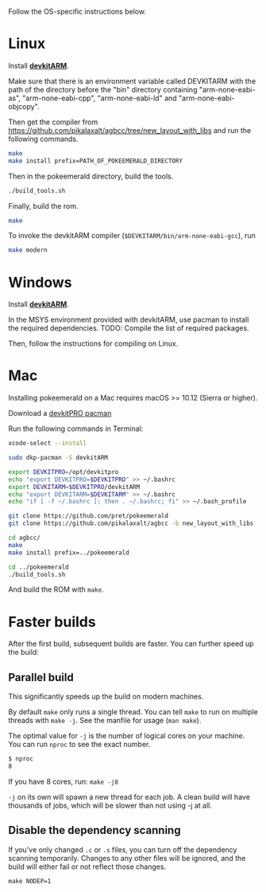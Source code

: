 Follow the OS-specific instructions below.

# Linux

Install [**devkitARM**](http://devkitpro.org/wiki/Getting_Started/devkitARM).

Make sure that there is an environment variable called DEVKITARM with the path of the directory before the "bin" directory containing "arm-none-eabi-as", "arm-none-eabi-cpp", "arm-none-eabi-ld" and "arm-none-eabi-objcopy".

Then get the compiler from https://github.com/pikalaxalt/agbcc/tree/new_layout_with_libs and run the following commands.

```bash
make
make install prefix=PATH_OF_POKEEMERALD_DIRECTORY
```

Then in the pokeemerald directory, build the tools.

```bash
./build_tools.sh
```

Finally, build the rom.

```bash
make
```

To invoke the devkitARM compiler (`$DEVKITARM/bin/arm-none-eabi-gcc`), run
```bash
make modern
```

# Windows

Install [**devkitARM**](http://devkitpro.org/wiki/Getting_Started/devkitARM).

In the MSYS environment provided with devkitARM, use pacman to install the required dependencies.  TODO: Compile the list of required packages.

Then, follow the instructions for compiling on Linux.

# Mac

Installing pokeemerald on a Mac requires macOS >= 10.12 (Sierra or higher).

Download a [devkitPRO pacman](https://github.com/devkitPro/pacman/releases/tag/v1.0.0)

Run the following commands in Terminal:


```bash
xcode-select --install

sudo dkp-pacman -S devkitARM 

export DEVKITPRO=/opt/devkitpro
echo "export DEVKITPRO=$DEVKITPRO" >> ~/.bashrc
export DEVKITARM=$DEVKITPRO/devkitARM
echo "export DEVKITARM=$DEVKITARM" >> ~/.bashrc
echo "if [ -f ~/.bashrc ]; then . ~/.bashrc; fi" >> ~/.bash_profile

git clone https://github.com/pret/pokeemerald
git clone https://github.com/pikalaxalt/agbcc -b new_layout_with_libs

cd agbcc/
make
make install prefix=../pokeemerald 

cd ../pokeemerald
./build_tools.sh
```

And build the ROM with `make`.

# Faster builds

After the first build, subsequent builds are faster. You can further speed up the build:

## Parallel build

This significantly speeds up the build on modern machines.

By default `make` only runs a single thread. You can tell `make` to run on multiple threads with `make -j`. See the manfile for usage (`man make`).

The optimal value for `-j` is the number of logical cores on your machine. You can run `nproc` to see the exact number.

```bash
$ nproc
8
```

If you have 8 cores, run: `make -j8`

`-j` on its own will spawn a new thread for each job. A clean build will have thousands of jobs, which will be slower than not using -j at all.

## Disable the dependency scanning

If you've only changed `.c` or `.s` files, you can turn off the dependency scanning temporarily. Changes to any other files will be ignored, and the build will either fail or not reflect those changes.

`make NODEP=1`

